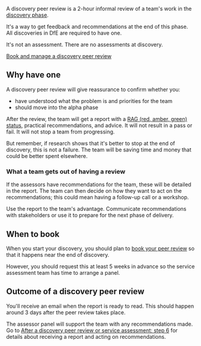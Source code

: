 A discovery peer review is a 2-hour informal review of a team's work in the [discovery phase](https://www.gov.uk/service-manual/agile-delivery/how-the-discovery-phase-works). 

It's a way to get feedback and recommendations at the end of this phase. All discoveries in DfE are required to have one.

It's not an assessment. There are no assessments at discovery.

[Book and manage a discovery peer review](/service-assurance/book-a-discovery-peer-review/book)

## Why have one

A discovery peer review will give reassurance to confirm whether you:

- have understood what the problem is and priorities for the team
- should move into the alpha phase

After the review, the team will get a report with a [RAG (red, amber, green) status](/service-assurance/complete-discovery-peer-review-report/#give-the-project-an-overall-rag-status), practical recommendations, and advice. It will not result in a pass or fail. It will not stop a team from progressing.

But remember, if research shows that it's better to stop at the end of discovery, this is not a failure. The team will be saving time and money that could be better spent elsewhere.

### What a team gets out of having a review

If the assessors have recommendations for the team, these will be detailed in the report. The team can then decide on how they want to act on the recommendations; this could mean having a follow-up call or a workshop.

Use the report to the team's advantage. Communicate recommendations with stakeholders or use it to prepare for the next phase of delivery.

## When to book

When you start your discovery, you should plan to [book your peer review](/service-assurance/book-a-discovery-peer-review/book) so that it happens near the end of discovery.

However, you should request this at least 5 weeks in advance so the service assessment team has time to arrange a panel.

## Outcome of a discovery peer review

You'll receive an email when the report is ready to read. This should happen around 3 days after the peer review takes place.

The assessor panel will support the team with any recommendations made. Go to [After a discovery peer review or service assessment: step 6](/service-assurance/get-discovery-peer-review-report) for details about receiving a report and acting on recommendations.

